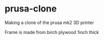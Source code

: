 # prusa-clone
Making a clone of the prusa mk2 3D printer

Frame is made from birch plywood 1inch thick
